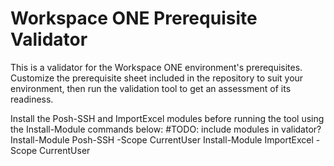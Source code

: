# Workspace ONE Prerequisite Validator
This is a validator for the Workspace ONE environment's prerequisites. Customize the prerequisite sheet included in the repository
to suit your environment, then run the validation tool to get an assessment of its readiness.

Install the Posh-SSH and ImportExcel modules before running the tool using the Install-Module commands below:
#TODO: include modules in validator?
Install-Module Posh-SSH -Scope CurrentUser
Install-Module ImportExcel -Scope CurrentUser
